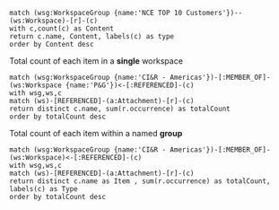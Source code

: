 

~~~
match (wsg:WorkspaceGroup {name:'NCE TOP 10 Customers'})--(ws:Workspace)-[r]-(c)
with c,count(c) as Content
return c.name, Content, labels(c) as type
order by Content desc
~~~


Total count of each item in a **single** workspace
~~~
match (wsg:WorkspaceGroup {name:'CI&R - Americas'})-[:MEMBER_OF]-(ws:Workspace {name:'P&G'})<-[:REFERENCED]-(c)
with wsg,ws,c
match (ws)-[REFERENCED]-(a:Attachment)-[r]-(c)
return distinct c.name, sum(r.occurrence) as totalCount
order by totalCount desc
~~~


Total count of each item within a named **group**
~~~
match (wsg:WorkspaceGroup {name:'CI&R - Americas'})-[:MEMBER_OF]-(ws:Workspace)<-[:REFERENCED]-(c)
with wsg,ws,c
match (ws)-[REFERENCED]-(a:Attachment)-[r]-(c)
return distinct c.name as Item , sum(r.occurrence) as totalCount, labels(c) as Type
order by totalCount desc
~~~




